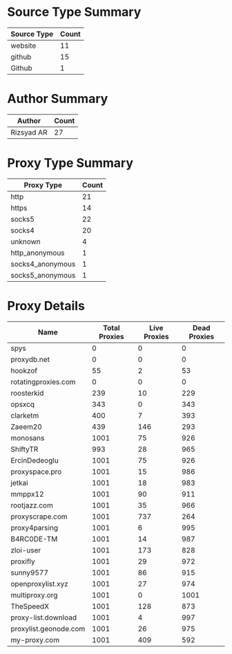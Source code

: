 # Source Type Summary

| Source Type | Count |
|-------------|-------|
| website | 11 |
| github | 15 |
| Github | 1 |


# Author Summary

| Author | Count |
|--------|-------|
| Rizsyad AR | 27 |


# Proxy Type Summary

| Proxy Type | Count |
|------------|-------|
| http | 21 |
| https | 14 |
| socks5 | 22 |
| socks4 | 20 |
| unknown | 4 |
| http_anonymous | 1 |
| socks4_anonymous | 1 |
| socks5_anonymous | 1 |


# Proxy Details

| Name | Total Proxies | Live Proxies | Dead Proxies |
|------|---------------|--------------|---------------|
| spys | 0 | 0 | 0 |
| proxydb.net | 0 | 0 | 0 |
| hookzof | 55 | 2 | 53 |
| rotatingproxies.com | 0 | 0 | 0 |
| roosterkid | 239 | 10 | 229 |
| opsxcq | 343 | 0 | 343 |
| clarketm | 400 | 7 | 393 |
| Zaeem20 | 439 | 146 | 293 |
| monosans | 1001 | 75 | 926 |
| ShiftyTR | 993 | 28 | 965 |
| ErcinDedeoglu | 1001 | 75 | 926 |
| proxyspace.pro | 1001 | 15 | 986 |
| jetkai | 1001 | 18 | 983 |
| mmppx12 | 1001 | 90 | 911 |
| rootjazz.com | 1001 | 35 | 966 |
| proxyscrape.com | 1001 | 737 | 264 |
| proxy4parsing | 1001 | 6 | 995 |
| B4RC0DE-TM | 1001 | 14 | 987 |
| zloi-user | 1001 | 173 | 828 |
| proxifly | 1001 | 29 | 972 |
| sunny9577 | 1001 | 86 | 915 |
| openproxylist.xyz | 1001 | 27 | 974 |
| multiproxy.org | 1001 | 0 | 1001 |
| TheSpeedX | 1001 | 128 | 873 |
| proxy-list.download | 1001 | 4 | 997 |
| proxylist.geonode.com | 1001 | 26 | 975 |
| my-proxy.com | 1001 | 409 | 592 |
